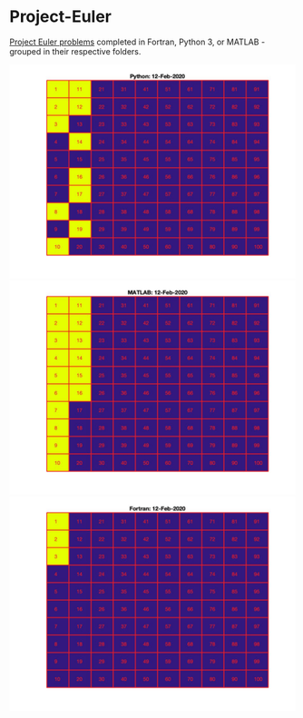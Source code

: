 # Project-Euler

[Project Euler problems](https://projecteuler.net/archives) completed in Fortran, Python 3, or MATLAB - grouped in their respective folders.

![Python](progress/python_progress.jpg) ![MATLAB](progress/matlab_progress.jpg) ![Fortran](progress/fortran_progress.jpg)
